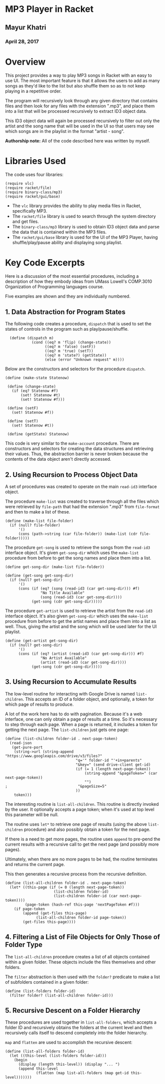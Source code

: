 # MP3 Player in Racket

## Mayur Khatri
### April 28, 2017

# Overview
This project provides a way to play MP3 songs in Racket with an easy to use UI. 
The most important feature is that it allows the users to add as many songs as they'd like to the list but also shuffle them so as to not keep playing in a repetitive order. 

The program will recursively look through any given directory that contains files and then look for any files with the extension ".mp3", and place them into a list that will be processed recursively to extract ID3 object data. 

This ID3 object data will again be processed recursively to filter out only the artist and the song name that will be used in the UI so that users may see which songs are in the playlist in the format "artist - song". 

**Authorship note:** All of the code described here was written by myself.

# Libraries Used
The code uses four libraries:

```
(require vlc)
(require racket/file)
(require binary-class/mp3)
(require racket/gui/base)
```

* The ```vlc``` library provides the ability to play media files in Racket, specifically MP3. 
* The ```racket/file``` library is used to search through the system directory and get files. 
* The ```binary-class/mp3``` library is used to obtain ID3 object data and parse the data that is contained within the MP3 files. 
* The ```racket/gui/base``` library is used for the UI of the MP3 Player, having shuffle/play/pause ability and displaying song playlist. 

# Key Code Excerpts

Here is a discussion of the most essential procedures, including a description of how they embody ideas from 
UMass Lowell's COMP.3010 Organization of Programming languages course.

Five examples are shown and they are individually numbered. 

## 1. Data Abstraction for Program States

The following code creates a procedure, ```dispatch``` that is used to set the states of controls in the program such as play/pause/shuffle. 

```
  (define (dispatch m)
            (cond ((eq? m 'flip) (change-state))
                  ((eq? m 'false) (setF))
                  ((eq? m 'true) (setT))
                  ((eq? m 'state?) (getState))
                  (else (error "Unknown request" m))))
 ```
 Below are the constructors and selectors for the procedure ```dispatch```. 
 
 ```
(define (make-state Statenow)

  (define (change-state)
    (if (eq? Statenow #f)
        (set! Statenow #t)
        (set! Statenow #f)))

  (define (setF)
    (set! Statenow #f))

  (define (setT)
    (set! Statenow #t))
  
  (define (getState) Statenow)
```

 This code is very similar to the ```make-account``` procedure. There are constructors and selectors for creating the data structures and retrieving their values. Thus, the abstraction barrier is never broken because the contents of the data object aren't directly accessed.
 
## 2. Using Recursion to Process Object Data

A set of procedures was created to operate on the main ```read-id3``` interface object. 

The procedure ```make-list``` was created to traverse through all the files which were retrieved by ```file-path``` that had the extension ".mp3" from ```file-format``` and then to make a list of these.
```
(define (make-list file-folder)
  (if (null? file-folder)
      '()
      (cons (path->string (car file-folder)) (make-list (cdr file-folder)))))
```

The procedure ```get-song``` is used to retrieve the songs from the ```read-id3``` interface object. It's given ```get-song-dir``` which uses the ```make-list``` procedure from before to get the song names and place them into a list.

```
(define get-song-dir (make-list file-folder))
```

```
(define (get-song get-song-dir)
  (if (null? get-song-dir)
      '()
      (cons (if (eq? (song (read-id3 (car get-song-dir))) #f)
                "No Title Available"
                (song (read-id3 (car get-song-dir))))
            (get-song (cdr get-song-dir)))))
```
The procedure ```get-artist``` is used to retrieve the artist from the ```read-id3``` interface object. It's also given ```get-song-dir``` which uses the ```make-list``` procedure from before to get the artist names and place them into a list as well. Thus, giving the artist and the song which will be used later for the UI playlist.

```
(define (get-artist get-song-dir)
  (if (null? get-song-dir)
      '()
      (cons (if (eq? (artist (read-id3 (car get-song-dir))) #f)
                "No Artist Available"
                (artist (read-id3 (car get-song-dir))))
            (get-song (cdr get-song-dir)))))
```

## 3. Using Recursion to Accumulate Results

The low-level routine for interacting with Google Drive is named ```list-children```. This accepts an ID of a 
folder object, and optionally, a token for which page of results to produce.

A lot of the work here has to do with pagination. Because it's a web interface, one can only obtain a page of
results at a time. So it's necessary to step through each page. When a page is returned, it includes a token
for getting the next page. The ```list-children``` just gets one page:

```
(define (list-children folder-id . next-page-token)
  (read-json
   (get-pure-port
    (string->url (string-append "https://www.googleapis.com/drive/v3/files?"
                                "q='" folder-id "'+in+parents"
                                "&key=" (send drive-client get-id)
                                (if (= 1 (length next-page-token))
                                    (string-append "&pageToken=" (car next-page-token))
                                    "")
;                                "&pageSize=5"
                                ))
    token)))
```
The interesting routine is ```list-all-children```. This routine is directly invoked by the user.
It optionally accepts a page token; when it's used at top level this parameter will be null.

The routine uses ```let*``` to retrieve one page of results (using the above ```list-children``` procedure)
and also possibly obtain a token for the next page.

If there is a need to get more pages, the routine uses ```append``` to pre-pend the current results with 
a recursive call to get the next page (and possibly more pages).

Ultimately, when there are no more pages to be had, the routine terminates and returns the current page. 

This then generates a recursive process from the recursive definition.

```
(define (list-all-children folder-id . next-page-token)
  (let* ((this-page (if (= 0 (length next-page-token))
                      (list-children folder-id)
                      (list-children folder-id (car next-page-token))))
         (page-token (hash-ref this-page 'nextPageToken #f)))
    (if page-token
        (append (get-files this-page)
              (list-all-children folder-id page-token))
        (get-files this-page))))
```

## 4. Filtering a List of File Objects for Only Those of Folder Type

The ```list-all-children``` procedure creates a list of all objects contained within a given folder.
These objects include the files themselves and other folders.

The ```filter``` abstraction is then used with the ```folder?``` predicate to make a list of subfolders
contained in a given folder:

```
(define (list-folders folder-id)
  (filter folder? (list-all-children folder-id)))
```

## 5. Recursive Descent on a Folder Hierarchy

These procedures are used together in ```list-all-folders```, which accepts a folder ID and recursively
obtains the folders at the current level and then recursively calls itself to descend completely into the folder
hierarchy.

```map``` and ```flatten``` are used to accomplish the recursive descent:

```
(define (list-all-folders folder-id)
  (let ((this-level (list-folders folder-id)))
    (begin
      (display (length this-level)) (display "... ")
      (append this-level
              (flatten (map list-all-folders (map get-id this-level)))))))
```
